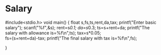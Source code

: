 # Salary
#include<stdio.h>
void main()
{
float s,fs,ts,rent,da,tax;
printf("Enter basic salary");
scanf("%f",&s);
rent=s*0.1;
da=s*0.3;
ts=s+rent+da;
printf("The salary with allowance is=%f\n",ts);
tax=s*0.05;        
fs=(s+rent+da)-tax;
printf("The final salary with tax is=%f\n",fs);



}
